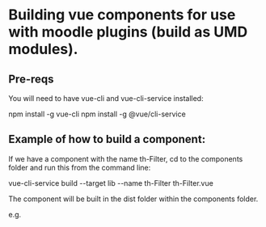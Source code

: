 # Building vue components for use with moodle plugins (build as UMD modules).

## Pre-reqs

You will need to have vue-cli and vue-cli-service installed:

npm install -g vue-cli
npm install -g @vue/cli-service

## Example of how to build a component:

If we have a component with the name th-Filter, cd to the components folder and run this from the command line:

vue-cli-service build --target lib --name th-Filter th-Filter.vue

The component will be built in the dist folder within the components folder.

e.g. 



